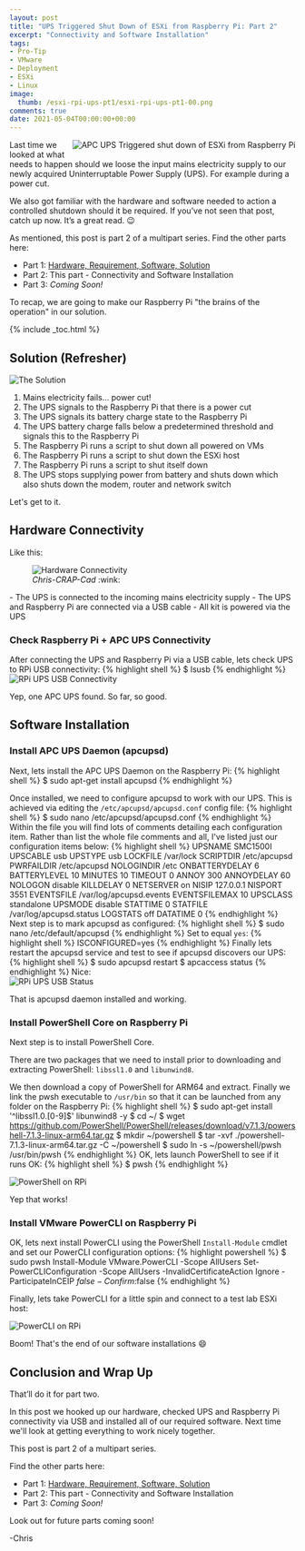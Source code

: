 ```yaml
---
layout: post
title: "UPS Triggered Shut Down of ESXi from Raspberry Pi: Part 2" 
excerpt: "Connectivity and Software Installation"
tags: 
- Pro-Tip
- VMware
- Deployment
- ESXi
- Linux
image:
  thumb: /esxi-rpi-ups-pt1/esxi-rpi-ups-pt1-00.png
comments: true
date: 2021-05-04T00:00:00+00:00
---
```

<img style="float: right; margin: 0px 0px 10px 10px;" alt="APC UPS Triggered shut down of ESXi from Raspberry Pi" src="/images/esxi-rpi-ups-pt1/esxi-rpi-ups-pt1-00.png">
Last time we looked at what needs to happen should we loose the input mains electricity supply to our newly acquired Uninterruptable Power Supply (UPS). For example during a power cut.

We also got familiar with the hardware and software needed to action a controlled shutdown should it be required. If you’ve not seen that post, catch up now. It’s a great read. :wink:

As mentioned, this post is part 2 of a multipart series. Find the other parts here:

- Part 1: [Hardware, Requirement, Software, Solution](https://polarclouds.co.uk/esxi-rpi-ups-pt1)
- Part 2: This part - Connectivity and Software Installation
- Part 3: *Coming Soon!*

To recap, we are going to make our Raspberry Pi "the brains of the operation" in our solution.

{% include _toc.html %}
## Solution (Refresher)
<img style="display: block; margin-left: auto; margin-right: auto;" alt="The Solution" src="/images/esxi-rpi-ups-pt1/esxi-rpi-ups-pt1-01.png">

1. Mains electricity fails... power cut!
2. The UPS signals to the Raspberry Pi that there is a power cut
3. The UPS signals its battery charge state to the Raspberry Pi 
4. The UPS battery charge falls below a predetermined threshold and signals this to the Raspberry Pi
5. The Raspberry Pi runs a script to shut down all powered on VMs 
6. The Raspberry Pi runs a script to shut down the ESXi host
7. The Raspberry Pi runs a script to shut itself down
8. The UPS stops supplying power from battery and shuts down which also shuts down the modem, router and network switch 

Let's get to it.

## Hardware Connectivity
Like this:
<figure><img style="display: block; margin-left: auto; margin-right: auto;" alt="Hardware Connectivity" src="/images/esxi-rpi-ups-pt2/esxi-rpi-ups-pt2-05.png">
<figcaption><i>Chris-CRAP-Cad</i> :wink:</figcaption>
</figure>
- The UPS is connected to the incoming mains electricity supply
- The UPS and Raspberry Pi are connected via a USB cable
- All kit is powered via the UPS

### Check Raspberry Pi + APC UPS Connectivity
After connecting the UPS and Raspberry Pi via a USB cable, lets check UPS to RPi USB connectivity:
{% highlight shell %}
$ lsusb
{% endhighlight %}
<img style="display: block; margin-left: auto; margin-right: auto;" alt="RPi UPS USB Connectivity" src="/images/esxi-rpi-ups-pt2/esxi-rpi-ups-pt2-01.png">

Yep, one APC UPS found. So far, so good.

## Software Installation
### Install APC UPS Daemon (apcupsd)
Next, lets install the APC UPS Daemon on the Raspberry Pi:
{% highlight shell %}
$ sudo apt-get install apcupsd
{% endhighlight %}

Once installed, we need to configure apcupsd to work with our UPS.  This is achieved via editing the `/etc/apcupsd/apcupsd.conf` config file:
{% highlight shell %}
$ sudo nano /etc/apcupsd/apcupsd.conf
{% endhighlight %}
Within the file you will find lots of comments detailing each configuration item. Rather than list the whole file comments and all, I've listed just our configuration items below:
{% highlight shell %}
UPSNAME SMC1500I
UPSCABLE usb
UPSTYPE usb
LOCKFILE /var/lock
SCRIPTDIR /etc/apcupsd
PWRFAILDIR /etc/apcupsd
NOLOGINDIR /etc
ONBATTERYDELAY 6
BATTERYLEVEL 10
MINUTES 10
TIMEOUT 0
ANNOY 300
ANNOYDELAY 60
NOLOGON disable
KILLDELAY 0
NETSERVER on
NISIP 127.0.0.1
NISPORT 3551
EVENTSFILE /var/log/apcupsd.events
EVENTSFILEMAX 10
UPSCLASS standalone
UPSMODE disable
STATTIME 0
STATFILE /var/log/apcupsd.status
LOGSTATS off
DATATIME 0
{% endhighlight %}
Next step is to mark apcupsd as configured:
{% highlight shell %}
$ sudo nano /etc/default/apcupsd
{% endhighlight %}
Set to equal `yes`:
{% highlight shell %}
ISCONFIGURED=yes
{% endhighlight %}
 Finally lets restart the apcupsd service and test to see if apcupsd discovers our UPS:
{% highlight shell %}
$ sudo apcupsd restart
$ apcaccess status
{% endhighlight %}
Nice:
<img style="display: block; margin-left: auto; margin-right: auto;" alt="RPi UPS USB Status" src="/images/esxi-rpi-ups-pt2/esxi-rpi-ups-pt2-02.png">

That is apcupsd daemon installed and working.

### Install PowerShell Core on Raspberry Pi
Next step is to install PowerShell Core. 

There are two packages that we need to install prior to downloading and extracting PowerShell: `libssl1.0` and `libunwind8`.

We then download a copy of PowerShell for ARM64 and extract.
Finally we link the pwsh executable to `/usr/bin` so that it can be launched from any folder on the Raspberry Pi:
{% highlight shell %}
$ sudo apt-get install '^libssl1.0.[0-9]$' libunwind8 -y
$ cd ~/
$ wget https://github.com/PowerShell/PowerShell/releases/download/v7.1.3/powershell-7.1.3-linux-arm64.tar.gz
$ mkdir ~/powershell
$ tar -xvf ./powershell-7.1.3-linux-arm64.tar.gz -C ~/powershell
$ sudo ln -s ~/powershell/pwsh /usr/bin/pwsh
{% endhighlight %}
OK, lets launch PowerShell to see if it runs OK:
{% highlight shell %}
$ pwsh
{% endhighlight %}

<img style="display: block; margin-left: auto; margin-right: auto;" alt="PowerShell on RPi" src="/images/esxi-rpi-ups-pt2/esxi-rpi-ups-pt2-03.png">

Yep that works!
### Install VMware PowerCLI on Raspberry Pi
OK, lets next install PowerCLI using the PowerShell `Install-Module` cmdlet and set our PowerCLI configuration options:
{% highlight powershell %}
$ sudo pwsh
Install-Module VMware.PowerCLI -Scope AllUsers
Set-PowerCLIConfiguration -Scope AllUsers -InvalidCertificateAction Ignore -ParticipateInCEIP $false -Confirm:$false
{% endhighlight %}

Finally, lets take PowerCLI for a little spin and connect to a test lab ESXi host:

<img style="display: block; margin-left: auto; margin-right: auto;" alt="PowerCLI on RPi" src="/images/esxi-rpi-ups-pt2/esxi-rpi-ups-pt2-04.png">

Boom! That's the end of our software installations :smile:

## Conclusion and Wrap Up
That’ll do it for part two.

In this post we hooked up our hardware, checked UPS and Raspberry Pi connectivity via USB and installed all of our required software. Next time we'll look at getting everything to work nicely together.

This post is part 2 of a multipart series. 

Find the other parts here:
- Part 1: [Hardware, Requirement, Software, Solution](https://polarclouds.co.uk/esxi-rpi-ups-pt1)
- Part 2: This part - Connectivity and Software Installation
- Part 3: *Coming Soon!*

Look out for future parts coming soon!

-Chris